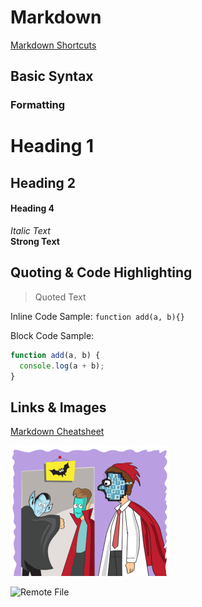 # Markdown

[Markdown Shortcuts](https://www.markdownguide.org/cheat-sheet/)

## Basic Syntax

### Formatting

<!-- Headings -->

# Heading 1

## Heading 2

#### Heading 4

<!-- Italic, Strong, Linebreaks -->

_Italic Text_ \
**Strong Text**

## <!-- hr -->

## Quoting & Code Highlighting

> Quoted Text

Inline Code Sample: `function add(a, b){}`

Block Code Sample:

```javascript
function add(a, b) {
  console.log(a + b);
}
```

## Links & Images

[Markdown Cheatsheet](https://github.com/adam-p/markdown-here/wiki/Markdown-Cheatsheet)

![Local File](coder.png)

![Remote File](https://static1.squarespace.com/static/58d20c79725e25b221549193/t/5ad8769370a6ad81ab35aa88/1524135579078/nodejs.png)
